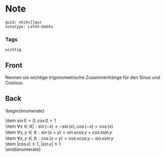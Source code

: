 # Note
```
guid: vkzXv]]qxz
notetype: LaTeX-deb4a
```

### Tags
```
wichtig
```

## Front
Nennen sie wichtige trigonometrische Zusammenhänge für den Sinus und Cosinus.

## Back
\begin{enumerate}<div>\item $\sin 0=0, \cos 0=1$</div><div>\item $\forall x \in \mathbb{R} |: \sin (-x)=-\sin (x), \cos (-x)=\cos (x)$</div><div>\item $\forall x, y \in \mathbb{R}: \sin (x+y)=\sin x \cos y+\cos x \sin y$</div><div>\item $\forall x, y \in \mathbb{R}: \cos (x+y)=\cos x \cos y-\sin x \sin y$</div><div>\item $|\cos x| \leq 1$, $|\sin x| \leq 1$</div><div>\end{enumerate}</div>
